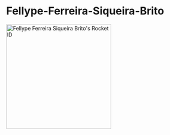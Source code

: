 # Fellype-Ferreira-Siqueira-Brito
<a href="https://app.rocketseat.com.br/me/fellypsb"><img src="https://app.rocketseat.com.br/api/rocketid/share?slug=fellypsb&type=card" width="280" alt="Fellype Ferreira Siqueira Brito's Rocket ID"/></a>


